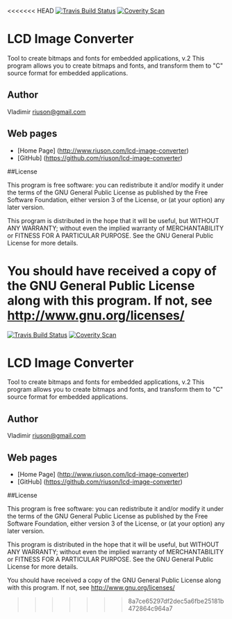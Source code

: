 <<<<<<< HEAD
[![Travis Build Status](https://img.shields.io/travis/riuson/lcd-image-converter.svg?label=linux)](https://travis-ci.org/riuson/lcd-image-converter)
[![Coverity Scan](https://img.shields.io/coverity/scan/3997.svg?maxAge=2592000)](https://scan.coverity.com/projects/riuson-lcd-image-converter)

# LCD Image Converter
Tool to create bitmaps and fonts for embedded applications, v.2
This program allows you to create bitmaps and fonts, and transform them to "C"
source format for embedded applications.

## Author
 Vladimir riuson@gmail.com

## Web pages

- [Home Page] (http://www.riuson.com/lcd-image-converter)
- [GitHub] (https://github.com/riuson/lcd-image-converter)

##License

This program is free software: you can redistribute it and/or modify
it under the terms of the GNU General Public License as published by
the Free Software Foundation, either version 3 of the License, or
(at your option) any later version.

This program is distributed in the hope that it will be useful,
but WITHOUT ANY WARRANTY; without even the implied warranty of
MERCHANTABILITY or FITNESS FOR A PARTICULAR PURPOSE.  See the
GNU General Public License for more details.

You should have received a copy of the GNU General Public License
along with this program.  If not, see http://www.gnu.org/licenses/
=======
[![Travis Build Status](https://img.shields.io/travis/riuson/lcd-image-converter.svg?label=linux)](https://travis-ci.org/riuson/lcd-image-converter)
[![Coverity Scan](https://img.shields.io/coverity/scan/3997.svg?maxAge=2592000)](https://scan.coverity.com/projects/riuson-lcd-image-converter)

# LCD Image Converter
Tool to create bitmaps and fonts for embedded applications, v.2
This program allows you to create bitmaps and fonts, and transform them to "C"
source format for embedded applications.

## Author
 Vladimir riuson@gmail.com

## Web pages

- [Home Page] (http://www.riuson.com/lcd-image-converter)
- [GitHub] (https://github.com/riuson/lcd-image-converter)

##License

This program is free software: you can redistribute it and/or modify
it under the terms of the GNU General Public License as published by
the Free Software Foundation, either version 3 of the License, or
(at your option) any later version.

This program is distributed in the hope that it will be useful,
but WITHOUT ANY WARRANTY; without even the implied warranty of
MERCHANTABILITY or FITNESS FOR A PARTICULAR PURPOSE.  See the
GNU General Public License for more details.

You should have received a copy of the GNU General Public License
along with this program.  If not, see http://www.gnu.org/licenses/
>>>>>>> 8a7ce65297df2dec5a6fbe25181b472864c964a7
